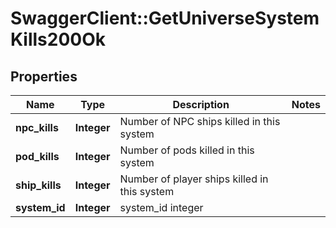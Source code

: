 # SwaggerClient::GetUniverseSystemKills200Ok

## Properties
Name | Type | Description | Notes
------------ | ------------- | ------------- | -------------
**npc_kills** | **Integer** | Number of NPC ships killed in this system | 
**pod_kills** | **Integer** | Number of pods killed in this system | 
**ship_kills** | **Integer** | Number of player ships killed in this system | 
**system_id** | **Integer** | system_id integer | 


